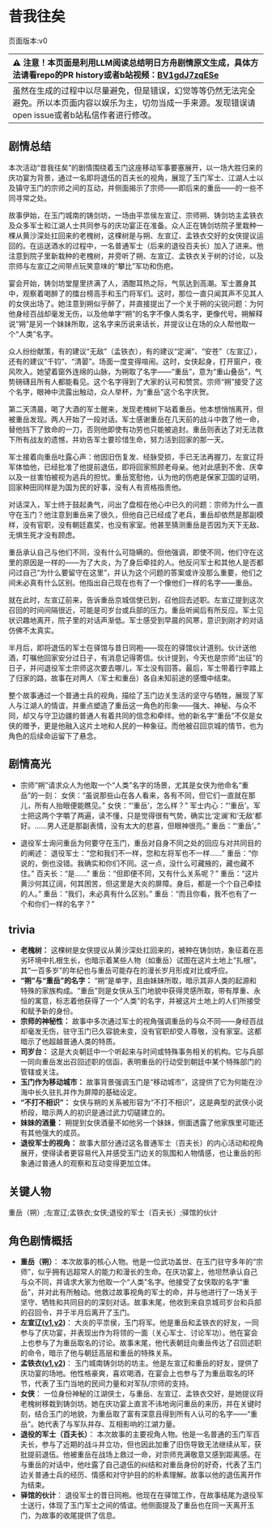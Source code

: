 # 昔我往矣
页面版本:v0
 

| :warning: 注意！本页面是利用LLM阅读总结明日方舟剧情原文生成，具体方法请看repo的PR history或者b站视频：[BV1gdJ7zqESe](https://www.bilibili.com/video/BV1gdJ7zqESe/)         |
|:----------------------------|
| 虽然在生成的过程中以尽量避免，但是错误，幻觉等等仍然无法完全避免。所以本页面内容以娱乐为主，切勿当成一手来源。发现错误请open issue或者b站私信作者进行修改。|



## 剧情总结
本次活动“昔我往矣”的剧情围绕着玉门这座移动军事要塞展开，以一场大胜归来的庆功宴为背景，通过一名即将退伍的百夫长的视角，展现了玉门军士、江湖人士以及镇守玉门的宗师之间的互动，并侧面揭示了宗师——即后来的重岳——的一些不同寻常之处。

故事伊始，在玉门城南的铸剑坊，一场由平祟侯左宣辽、宗师朔、铸剑坊主孟铁衣及众多军士和江湖人士共同参与的庆功宴正在准备。众人正在铸剑坊院子里栽种一棵从黄沙深处扛回来的老槐树，这棵树是与朔、左宣辽、孟铁衣交好的女侠提议运回的。在运送酒水的过程中，一名普通军士（后来的退役百夫长）加入了进来。他注意到院子里新栽种的老槐树，并旁听了朔、左宣辽、孟铁衣关于树的讨论，以及宗师与左宣辽之间带点玩笑意味的“攀比”军功和伤疤。

宴会开始，铸剑坊堂屋里挤满了人，酒酣耳热之际，气氛达到高潮。军士置身其中，观察着喝醉了的擂台榜高手和玉门将军们。这时，那位一直只闻其声不见其人的女侠出场了。她注意到朔似乎醉了，并直接提出了一个关于朔的尖锐问题：为何他身经百战却毫发无伤，以及他单字“朔”的名字不像人类名字，更像代号。朔解释说“朔”是另一个妹妹所取，这名字来历说来话长，并提议让在场的众人帮他取一个“人类”名字。

众人纷纷献策，有的建议“无敌”（孟铁衣），有的建议“定澜”、“安苍”（左宣辽），还有的建议“千钧”、“清晏”。场面一度变得喧闹。这时，女侠起身，打开窗户，夜风吹入。她望着窗外连绵的山脉，为朔取了名字——“重岳”，意为“重山叠岳”，气势磅礴且所有人都能看见。这个名字得到了大家的认可和赞赏。宗师“朔”接受了这个名字，眼神中流露出触动，众人举杯，为“重岳”这个名字庆贺。

第二天清晨，喝了大酒的军士醒来，发现老槐树下站着重岳。他本想悄悄离开，但被重岳发现。两人开始了一段对话。军士感谢重岳在几天前的战斗中救了他一命，替他挡下了致命的一刀，否则他即使有功劳也只能被追封。重岳则表达了对无法救下所有战友的遗憾，并劝告军士要珍惜生命，努力活到回家的那一天。

军士接着向重岳吐露心声：他因旧伤复发、经脉受损，手已无法再握刀，左宣辽将军体恤他，已经批准了他提前退伍，即将回家照顾老母亲。他对此感到不舍、庆幸以及一丝害怕被视为逃兵的担忧。重岳宽慰他，认为他的伤疤是保家卫国的证明，回家种田同样是为国为民的好事，没有人有资格指责他。

对话深入，军士终于鼓起勇气，问出了盘桓在他心中已久的问题：宗师为什么一直守在玉门？他注意到重岳来了很久，但他自己已经成了老兵，重岳却依然是那副模样，没有官职，没有朝廷嘉奖，也没有家室。他甚至猜测重岳是否因为天下无敌、无惧生死才没有顾虑。

重岳承认自己与他们不同，没有什么可隐瞒的。但他强调，即使不同，他们守在这里的原因是一样的——为了大炎，为了身后牵挂的人。他反问军士和其他人是否都问过自己“为什么要留守在这里”，并认为这个问题的答案或许没那么重要，他们之间未必真有什么区别。他指出自己现在也有了一个像他们一样的名字——重岳。

就在此时，左宣辽前来，告诉重岳京城信使已到，召他回去述职。左宣辽提到这次召回的时间间隔很近，可能是司岁台或兵部的压力。重岳听闻后有所反应。军士见状识趣地离开，院子里的对话声渐低。军士感受到早晨的风寒，意识到刚才的对话仿佛不太真实。

半月后，即将退伍的军士在驿馆与昔日同袍——现在的驿馆伙计道别。伙计送他酒，叮嘱他回家安分过日子，有消息记得寄信。伙计提到，今天也是宗师“出征”的日子，并问退役军士宗师这次要去哪儿，军士没有回答。最后，军士带着行李踏上了归家的路，故事在对两人（军士和重岳）各自未知前途的感慨中结束。

整个故事通过一个普通士兵的视角，描绘了玉门边关生活的坚守与牺牲，展现了军人与江湖人的情谊，并重点塑造了重岳这一角色的形象——强大、神秘、与众不同，却又与守卫边疆的普通人有着共同的信念和牵绊。他的新名字“重岳”不仅是女侠的赠予，更是他融入这片土地和人民的一种象征。而他被召回京城的情节，也为角色的后续命运留下了悬念。
## 剧情高光
*   宗师“朔”请求众人为他取一个“人类”名字的场景，尤其是女侠为他命名“重岳”的一刻：
    女侠：“虽说那些山在各人看来，各有不同，但它们一直就在那儿，所有人抬眼便能瞧见。”
    女侠：“‘重岳’，怎么样？”
    军士内心：“‘重岳’。军士把这两个字嚼了两遍，读不懂，只是觉得很有气势，确实比‘定澜’和‘无敌’都好。......男人还是那副表情，没有太大的悲喜，但眼神很亮。”
    重岳：“‘重岳’。”

*   退役军士询问重岳为何要守在玉门，重岳对自身不同之处的回应与对共同目的的阐述：
    退役军士：“您和我们不一样，您和左将军也不一样......”
    重岳：“你说的，倒也没错。我确实和你们不同。这一点，没什么可藏掖的，藏也藏不住。”
    百夫长：“是......”
    重岳：“但即便不同，又有什么关系呢？”
    重岳：“这片黄沙何其辽阔，何其困苦，但这里是大炎的屏障。身后，都是一个个自己牵挂的人。”
    重岳：“我们，未必真有什么区别。”
    重岳：“而且你看，我不也有了一个和你们一样的名字？”
## trivia
*   **老槐树：** 这棵树是女侠提议从黄沙深处扛回来的，被种在铸剑坊，象征着在恶劣环境中扎根生长，也暗示着某些人物（如重岳）试图在这片土地上“扎根”。其“一百多岁”的年纪也与重岳可能存在的漫长岁月形成对比或呼应。
*   **“朔”与“重岳”的名字：** “朔”是单字，且由妹妹所取，暗示其非人类的起源和特殊的家族构成。“重岳”则是女侠从玉门地貌中获得灵感所取，带有厚重、永恒的寓意，标志着他获得了一个“人类”的名字，并被这片土地上的人们所接受和赋予新的身份。
*   **宗师的神秘性：** 故事中多次通过军士的视角强调重岳的与众不同——身经百战却毫发无伤，驻守玉门已久容貌未变，没有官职却受人尊敬，没有家室。这都暗示了他超越普通人类的特质。
*   **司岁台：** 这是大炎朝廷中一个听起来与时间或特殊事务相关的机构。它与兵部一同向重岳发出召回述职的信函，表明重岳的行动受到朝廷中某个特殊部门的管辖或关注。
*   **玉门作为移动城市：** 故事背景强调玉门是“移动城市”，这提供了它为何能在沙海中长久驻扎并作为屏障的基础设定。
*   **“不打不相识”：** 女侠与朔的关系被形容为“不打不相识”，这是典型的武侠小说桥段，暗示两人的初识是通过武力切磋建立的。
*   **妹妹的酒量：** 朔提到女侠酒量不如他另一个妹妹，侧面透露了他家族里可能还有其他强大的成员。
*   **退役军士的视角：** 故事大部分通过这名普通军士（百夫长）的内心活动和视角展开，使得读者更容易代入并感受玉门边关的氛围和人物情感，也让重岳的形象通过普通人的观察和互动变得更加立体。
## 关键人物
重岳（朔）;左宣辽;孟铁衣;女侠;退役的军士（百夫长）;驿馆的伙计
## 角色剧情概括
-   **重岳（朔）**： 本次故事的核心人物。他是一位武功盖世、在玉门驻守多年的“宗师”，似乎拥有远超常人的能力和漫长的生命。在庆功宴上，他坦然承认自己与众不同，并请求大家为他取一个“人类”名字。他接受了女侠取的名字“重岳”，并对此有所触动。他救过故事视角的军士的命，并与他进行了一场关于坚守、牺牲和共同目的的深刻对话。故事末尾，他收到来自京城司岁台和兵部的召回令，并于半月后离开了玉门。
-   **左宣辽([v1](../chars/extended_char_zuo_xuan_liao.md),[v2](../char_v3/extended_char_zuo_xuan_liao.md))**： 大炎的平祟侯，玉门将军。他是重岳和孟铁衣的好友，一同参与了庆功宴，并表现出作为将领的一面（关心军士、讨论军功）。他在宴会上也参与了为重岳取名的讨论。故事末尾，他代表朝廷向重岳传达了召回述职的命令，暗示了他与朝廷高层和重岳的特殊关系。
-   **孟铁衣([v1](../chars/extended_char_meng_tie_yi.md),[v2](../char_v3/extended_char_meng_tie_yi.md))**： 玉门城南铸剑坊的坊主。他是左宣辽和重岳的好友，提供了庆功宴的场地。他性格豪爽，喜欢喝酒，在宴会上也参与了为重岳取名的环节，代表了玉门当地的民间力量和对军队/宗师的支持。
-   **女侠**： 一位身份神秘的江湖侠士，与重岳、左宣辽、孟铁衣交好，是她提议将老槐树移栽到铸剑坊。她在庆功宴上直言不讳地询问重岳的来历，并在关键时刻，结合玉门的地貌，为重岳取了富有深意且得到所有人认可的名字——“重岳”。她代表了与军队并存、互相影响的江湖力量。
-   **退役的军士（百夫长）**： 本次故事的主要视角人物。他是一名普通的玉门军百夫长，参与了近期的战斗并立功，但也因此加重了旧伤导致无法继续从军，获批提前退伍。他被重岳在战场上救过一命，对宗师充满敬意又感到距离感。在与重岳的对话中，他吐露了自己退伍的纠结和对重岳身份的好奇，代表了玉门边关普通士兵的经历、情感和对守护目的的朴素理解。故事以他的退伍离开作为结束。
-   **驿馆的伙计**： 退役军士的昔日同袍。他现在在驿馆工作，在故事结尾为退役军士送行，体现了玉门军士之间的情谊。他侧面提及了重岳也在同一天离开玉门，为故事的收尾提供了信息。